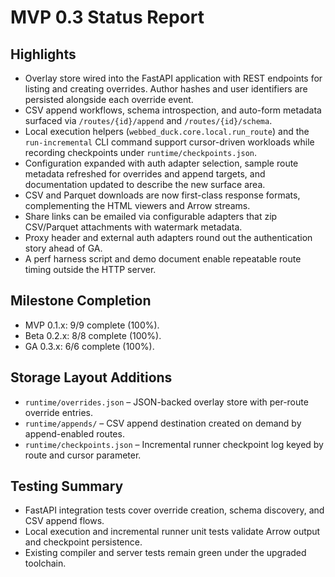 # MVP 0.3 Status Report

## Highlights

- Overlay store wired into the FastAPI application with REST endpoints for listing and creating overrides. Author hashes and user identifiers are persisted alongside each override event.
- CSV append workflows, schema introspection, and auto-form metadata surfaced via `/routes/{id}/append` and `/routes/{id}/schema`.
- Local execution helpers (`webbed_duck.core.local.run_route`) and the `run-incremental` CLI command support cursor-driven workloads while recording checkpoints under `runtime/checkpoints.json`.
- Configuration expanded with auth adapter selection, sample route metadata refreshed for overrides and append targets, and documentation updated to describe the new surface area.
- CSV and Parquet downloads are now first-class response formats, complementing the HTML viewers and Arrow streams.
- Share links can be emailed via configurable adapters that zip CSV/Parquet attachments with watermark metadata.
- Proxy header and external auth adapters round out the authentication story ahead of GA.
- A perf harness script and demo document enable repeatable route timing outside the HTTP server.

## Milestone Completion

- MVP 0.1.x: 9/9 complete (100%).
- Beta 0.2.x: 8/8 complete (100%).
- GA 0.3.x: 6/6 complete (100%).

## Storage Layout Additions

- `runtime/overrides.json` – JSON-backed overlay store with per-route override entries.
- `runtime/appends/` – CSV append destination created on demand by append-enabled routes.
- `runtime/checkpoints.json` – Incremental runner checkpoint log keyed by route and cursor parameter.

## Testing Summary

- FastAPI integration tests cover override creation, schema discovery, and CSV append flows.
- Local execution and incremental runner unit tests validate Arrow output and checkpoint persistence.
- Existing compiler and server tests remain green under the upgraded toolchain.

